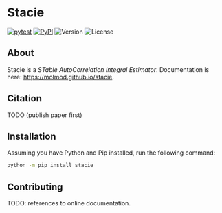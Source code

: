 # Stacie

[![pytest](https://github.com/molmod/stacie/actions/workflows/pytest.yaml/badge.svg)](https://github.com/molmod/stacie/actions/workflows/pytest.yaml)
[![PyPI](https://img.shields.io/pypi/v/stacie.svg)](https://pypi.python.org/pypi/stacie/)
![Version](https://img.shields.io/pypi/pyversions/stacie.svg)
![License](https://img.shields.io/github/license/molmod/stacie)

## About

Stacie is a *STable AutoCorrelation Integral Estimator*.
Documentation is here: <https://molmod.github.io/stacie>.

## Citation

TODO (publish paper first)

## Installation

Assuming you have Python and Pip installed, run the following command:

```bash
python -m pip install stacie
```

## Contributing

TODO: references to online documentation.
